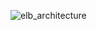 ![elb_architecture](https://github.com/user-attachments/assets/121e88f5-f33b-4313-9e76-63312c667713)
